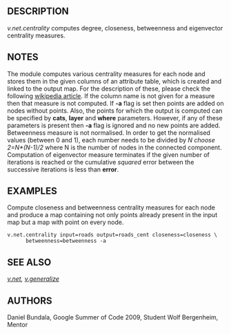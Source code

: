 ## DESCRIPTION

*v.net.centrality* computes degree, closeness, betweenness and
eigenvector centrality measures.

## NOTES

The module computes various centrality measures for each node and stores
them in the given columns of an attribute table, which is created and
linked to the output map. For the description of these, please check the
following [wikipedia article](https://en.wikipedia.org/wiki/Centrality).
If the column name is not given for a measure then that measure is not
computed. If **-a** flag is set then points are added on nodes without
points. Also, the points for which the output is computed can be
specified by **cats**, **layer** and **where** parameters. However, if
any of these parameters is present then **-a** flag is ignored and no
new points are added.
Betweenness measure is not normalised. In order to get the normalised
values (between 0 and 1), each number needs to be divided by *N choose
2=N\*(N-1)/2* where N is the number of nodes in the connected component.
Computation of eigenvector measure terminates if the given number of
iterations is reached or the cumulative *squared* error between the
successive iterations is less than **error**.

## EXAMPLES

Compute closeness and betweenness centrality measures for each node and
produce a map containing not only points already present in the input
map but a map with point on every node.

```shell
v.net.centrality input=roads output=roads_cent closeness=closeness \
      betweenness=betweenness -a
```

## SEE ALSO

*[v.net](v.net.md), [v.generalize](v.generalize.md)*

## AUTHORS

Daniel Bundala, Google Summer of Code 2009, Student
Wolf Bergenheim, Mentor
